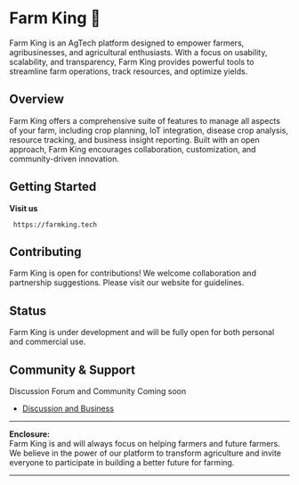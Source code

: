 
# Farm King 👑

Farm King is an AgTech platform designed to empower farmers, agribusinesses, and agricultural enthusiasts. With a focus on usability, scalability, and transparency, Farm King provides powerful tools to streamline farm operations, track resources, and optimize yields.

## Overview

Farm King offers a comprehensive suite of features to manage all aspects of your farm, including crop planning, IoT integration, disease crop analysis, resource tracking, and business insight reporting. Built with an open approach, Farm King encourages collaboration, customization, and community-driven innovation.



## Getting Started

 **Visit us**
   ```
    https://farmking.tech
   ```

## Contributing

Farm King is open for contributions! We welcome collaboration and partnership suggestions.
Please visit our website for guidelines.

## Status

Farm King is under development and will be fully open for both personal and commercial use.

## Community & Support

Discussion Forum and Community Coming soon
- [Discussion and Business](https://farmking.tech/getting-started)
---

**Enclosure:**  
Farm King is and will always focus on helping farmers and future farmers. We believe in the power of our platform to transform agriculture and invite everyone to participate in building a better future for farming.

---
<!--

**Here are some ideas to get you started:**

🙋‍♀️ A short introduction - what is your organization all about?
🌈 Contribution guidelines - how can the community get involved?
👩‍💻 Useful resources - where can the community find your docs? Is there anything else the community should know?
🍿 Fun facts - what does your team eat for breakfast?
🧙 Remember, you can do mighty things with the power of [Markdown](https://docs.github.com/github/writing-on-github/getting-started-with-writing-and-formatting-on-github/basic-writing-and-formatting-syntax)
-->
